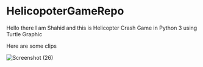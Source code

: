# HelicopoterGameRepo
Hello there I am Shahid and this is Helicopter Crash Game in Python 3 using Turtle Graphic

Here are some clips

![Screenshot (26)](https://user-images.githubusercontent.com/93634913/141503865-ae2efdb4-3888-4611-ae83-987ae27a1610.png)
